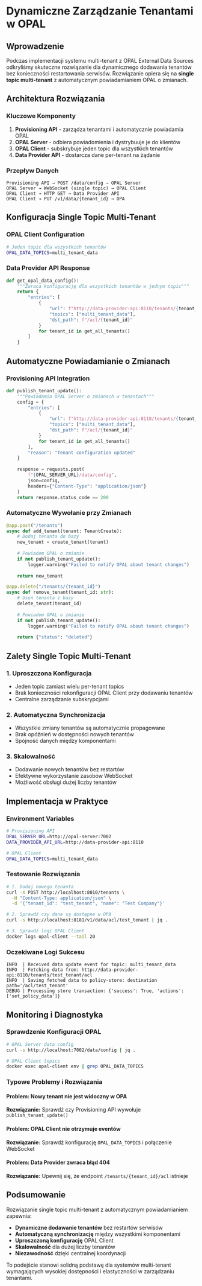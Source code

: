 # Dynamiczne Zarządzanie Tenantami w OPAL

## Wprowadzenie

Podczas implementacji systemu multi-tenant z OPAL External Data Sources odkryliśmy skuteczne rozwiązanie dla dynamicznego dodawania tenantów bez konieczności restartowania serwisów. Rozwiązanie opiera się na **single topic multi-tenant** z automatycznym powiadamianiem OPAL o zmianach.

## Architektura Rozwiązania

### Kluczowe Komponenty

1. **Provisioning API** - zarządza tenantami i automatycznie powiadamia OPAL
2. **OPAL Server** - odbiera powiadomienia i dystrybuuje je do klientów
3. **OPAL Client** - subskrybuje jeden topic dla wszystkich tenantów
4. **Data Provider API** - dostarcza dane per-tenant na żądanie

### Przepływ Danych

```
Provisioning API → POST /data/config → OPAL Server
OPAL Server → WebSocket (single topic) → OPAL Client
OPAL Client → HTTP GET → Data Provider API
OPAL Client → PUT /v1/data/{tenant_id} → OPA
```

## Konfiguracja Single Topic Multi-Tenant

### OPAL Client Configuration

```bash
# Jeden topic dla wszystkich tenantów
OPAL_DATA_TOPICS=multi_tenant_data
```

### Data Provider API Response

```python
def get_opal_data_config():
    """Zwraca konfigurację dla wszystkich tenantów w jednym topic"""
    return {
        "entries": [
            {
                "url": f"http://data-provider-api:8110/tenants/{tenant_id}/acl",
                "topics": ["multi_tenant_data"],
                "dst_path": f"/acl/{tenant_id}"
            }
            for tenant_id in get_all_tenants()
        ]
    }
```

## Automatyczne Powiadamianie o Zmianach

### Provisioning API Integration

```python
def publish_tenant_update():
    """Powiadamia OPAL Server o zmianach w tenantach"""
    config = {
        "entries": [
            {
                "url": f"http://data-provider-api:8110/tenants/{tenant_id}/acl",
                "topics": ["multi_tenant_data"],
                "dst_path": f"/acl/{tenant_id}"
            }
            for tenant_id in get_all_tenants()
        ],
        "reason": "Tenant configuration updated"
    }
    
    response = requests.post(
        f"{OPAL_SERVER_URL}/data/config",
        json=config,
        headers={"Content-Type": "application/json"}
    )
    return response.status_code == 200
```

### Automatyczne Wywołanie przy Zmianach

```python
@app.post("/tenants")
async def add_tenant(tenant: TenantCreate):
    # Dodaj tenanta do bazy
    new_tenant = create_tenant(tenant)
    
    # Powiadom OPAL o zmianie
    if not publish_tenant_update():
        logger.warning("Failed to notify OPAL about tenant changes")
    
    return new_tenant

@app.delete("/tenants/{tenant_id}")
async def remove_tenant(tenant_id: str):
    # Usuń tenanta z bazy
    delete_tenant(tenant_id)
    
    # Powiadom OPAL o zmianie
    if not publish_tenant_update():
        logger.warning("Failed to notify OPAL about tenant changes")
    
    return {"status": "deleted"}
```

## Zalety Single Topic Multi-Tenant

### 1. Uproszczona Konfiguracja
- Jeden topic zamiast wielu per-tenant topics
- Brak konieczności rekonfiguracji OPAL Client przy dodawaniu tenantów
- Centralne zarządzanie subskrypcjami

### 2. Automatyczna Synchronizacja
- Wszystkie zmiany tenantów są automatycznie propagowane
- Brak opóźnień w dostępności nowych tenantów
- Spójność danych między komponentami

### 3. Skalowalność
- Dodawanie nowych tenantów bez restartów
- Efektywne wykorzystanie zasobów WebSocket
- Możliwość obsługi dużej liczby tenantów

## Implementacja w Praktyce

### Environment Variables

```bash
# Provisioning API
OPAL_SERVER_URL=http://opal-server:7002
DATA_PROVIDER_API_URL=http://data-provider-api:8110

# OPAL Client
OPAL_DATA_TOPICS=multi_tenant_data
```

### Testowanie Rozwiązania

```bash
# 1. Dodaj nowego tenanta
curl -X POST http://localhost:8010/tenants \
  -H "Content-Type: application/json" \
  -d '{"tenant_id": "test_tenant", "name": "Test Company"}'

# 2. Sprawdź czy dane są dostępne w OPA
curl -s http://localhost:8181/v1/data/acl/test_tenant | jq .

# 3. Sprawdź logi OPAL Client
docker logs opal-client --tail 20
```

### Oczekiwane Logi Sukcesu

```
INFO  | Received data update event for topic: multi_tenant_data
INFO  | Fetching data from: http://data-provider-api:8110/tenants/test_tenant/acl
INFO  | Saving fetched data to policy-store: destination path='/acl/test_tenant'
DEBUG | Processing store transaction: {'success': True, 'actions': ['set_policy_data']}
```

## Monitoring i Diagnostyka

### Sprawdzenie Konfiguracji OPAL

```bash
# OPAL Server data config
curl -s http://localhost:7002/data/config | jq .

# OPAL Client topics
docker exec opal-client env | grep OPAL_DATA_TOPICS
```

### Typowe Problemy i Rozwiązania

#### Problem: Nowy tenant nie jest widoczny w OPA
**Rozwiązanie:** Sprawdź czy Provisioning API wywołuje `publish_tenant_update()`

#### Problem: OPAL Client nie otrzymuje eventów
**Rozwiązanie:** Sprawdź konfigurację `OPAL_DATA_TOPICS` i połączenie WebSocket

#### Problem: Data Provider zwraca błąd 404
**Rozwiązanie:** Upewnij się, że endpoint `/tenants/{tenant_id}/acl` istnieje

## Podsumowanie

Rozwiązanie single topic multi-tenant z automatycznym powiadamianiem zapewnia:

- **Dynamiczne dodawanie tenantów** bez restartów serwisów
- **Automatyczną synchronizację** między wszystkimi komponentami
- **Uproszczoną konfigurację** OPAL Client
- **Skalowalność** dla dużej liczby tenantów
- **Niezawodność** dzięki centralnej koordynacji

To podejście stanowi solidną podstawę dla systemów multi-tenant wymagających wysokiej dostępności i elastyczności w zarządzaniu tenantami. 